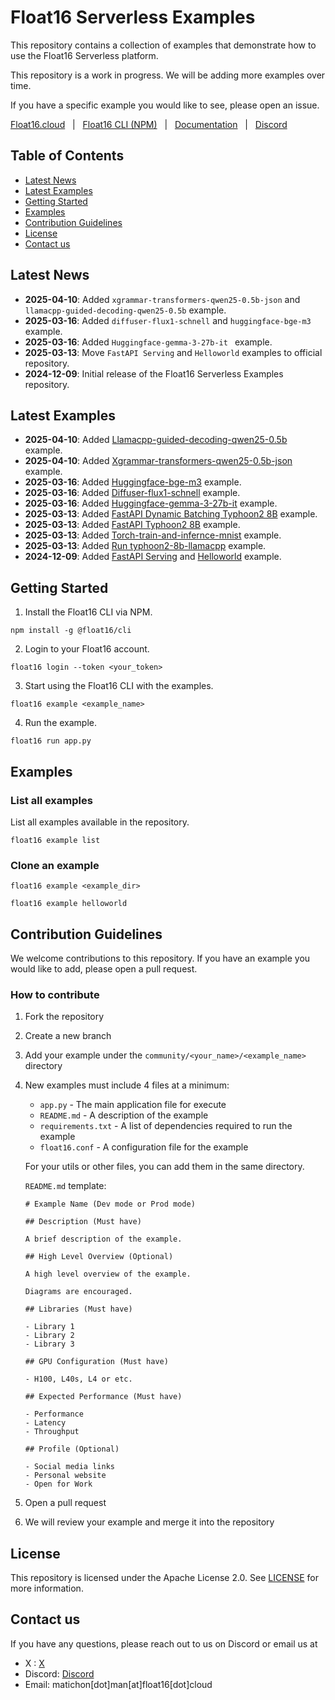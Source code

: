# Float16 Serverless Examples

This repository contains a collection of examples that demonstrate how to use the Float16 Serverless platform.

This repository is a work in progress. We will be adding more examples over time. 

If you have a specific example you would like to see, please open an issue.

[Float16.cloud](https://float16.cloud)&nbsp;&nbsp;&nbsp;|&nbsp;&nbsp;&nbsp;[Float16 CLI (NPM)](https://www.npmjs.com/package/@float16/cli)&nbsp;&nbsp;&nbsp;|&nbsp;&nbsp;&nbsp;[Documentation](https://docs.float16.cloud)&nbsp;&nbsp;&nbsp;|&nbsp;&nbsp;&nbsp;[Discord](https://discord.com/invite/j2DVTMjr67)&nbsp;&nbsp;&nbsp;


## Table of Contents

- [Latest News](#latest-news)
- [Latest Examples](#latest-examples)
- [Getting Started](#getting-started)
- [Examples](#examples)
- [Contribution Guidelines](#contribution-guidelines)
- [License](#license)
- [Contact us](#contact-us)

## Latest News
- **2025-04-10**: Added `xgrammar-transformers-qwen25-0.5b-json` and `llamacpp-guided-decoding-qwen25-0.5b` example.
- **2025-03-16**: Added `diffuser-flux1-schnell` and `huggingface-bge-m3` example.
- **2025-03-16**: Added `Huggingface-gemma-3-27b-it ` example.
- **2025-03-13**: Move `FastAPI Serving` and `Helloworld` examples to official repository.
- **2024-12-09**: Initial release of the Float16 Serverless Examples repository.

## Latest Examples
- **2025-04-10**: Added [Llamacpp-guided-decoding-qwen25-0.5b](./official/run/llamacpp-guided-decoding-qwen25-0.5b/) example.
- **2025-04-10**: Added [Xgrammar-transformers-qwen25-0.5b-json](./official/run/xgrammar-transformers-qwen25-0.5b-json/) example.
- **2025-03-16**: Added [Huggingface-bge-m3](./official/run/huggingface-bge-m3/) example.
- **2025-03-16**: Added [Diffuser-flux1-schnell](./official/spot/diffuser-flux1-schnell/) example.
- **2025-03-16**: Added [Huggingface-gemma-3-27b-it](./official/spot/huggingface-gemma-3-27b-it/) example.
- **2025-03-13**: Added [FastAPI Dynamic Batching Typhoon2 8B](./official/deploy/fastapi-dynamic-batching-typhoon2-8b/) example.
- **2025-03-13**: Added [FastAPI Typhoon2 8B](./official/deploy/fastapi-typhoon2-8b-llamacpp) example.
- **2025-03-13**: Added [Torch-train-and-infernce-mnist](./official/spot/torch-train-and-infernce-mnist) example.
- **2025-03-13**: Added [Run typhoon2-8b-llamacpp](./official/run/typhoon2-8b-llamacpp) example.
- **2024-12-09**: Added [FastAPI Serving](./official/deploy/fastapi_helloworld) and [Helloworld](./official/run/helloworld/) example.

## Getting Started

1. Install the Float16 CLI via NPM.

```
npm install -g @float16/cli 
```

2. Login to your Float16 account.

```
float16 login --token <your_token>
```

3. Start using the Float16 CLI with the examples.

```
float16 example <example_name>
```

4. Run the example.

```
float16 run app.py
```

## Examples

### List all examples
List all examples available in the repository.

```
float16 example list
```

### Clone an example

```
float16 example <example_dir>

float16 example helloworld
```

## Contribution Guidelines

We welcome contributions to this repository. If you have an example you would like to add, please open a pull request.

### How to contribute

1. Fork the repository
2. Create a new branch
3. Add your example under the `community/<your_name>/<example_name>` directory
4. New examples must include 4 files at a minimum:
    - `app.py` - The main application file for execute
    - `README.md` - A description of the example
    - `requirements.txt` - A list of dependencies required to run the example
    - `float16.conf` - A configuration file for the example

    For your utils or other files, you can add them in the same directory.

    `README.md` template:
    
    ```
    # Example Name (Dev mode or Prod mode)

    ## Description (Must have)

    A brief description of the example.

    ## High Level Overview (Optional)

    A high level overview of the example.

    Diagrams are encouraged.

    ## Libraries (Must have)

    - Library 1
    - Library 2
    - Library 3

    ## GPU Configuration (Must have)

    - H100, L40s, L4 or etc.

    ## Expected Performance (Must have)

    - Performance
    - Latency
    - Throughput

    ## Profile (Optional)

    - Social media links
    - Personal website
    - Open for Work
    ```
5. Open a pull request
6. We will review your example and merge it into the repository

## License

This repository is licensed under the Apache License 2.0. See [LICENSE](./LICENSE) for more information.

## Contact us 

If you have any questions, please reach out to us on Discord or email us at

- X : [X](https://x.com/float16cloud)
- Discord: [Discord](https://discord.com/invite/j2DVTMjr67)
- Email: matichon[dot]man[at]float16[dot]cloud